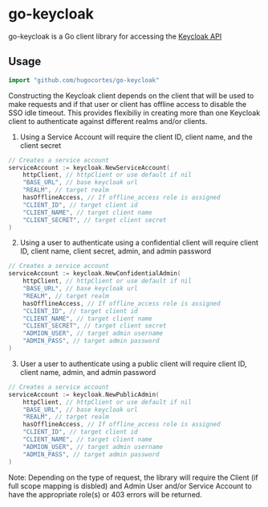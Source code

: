 # go-keycloak

go-keycloak is a Go client library for accessing the [Keycloak API](https://www.keycloak.org/documentation.html)

## Usage

```go
import "github.com/hugocortes/go-keycloak"
```

Constructing the Keycloak client depends on the client that will be used to make requests and if that user or client has offline access to disable the SSO idle timeout. This provides flexibiliy in creating more than one Keycloak client to authenticate against different realms and/or clients.

1. Using a Service Account will require the client ID, client name, and the client secret
```go
// Creates a service account
serviceAccount := keycloak.NewServiceAccount(
	httpClient, // httpClient or use default if nil
	"BASE_URL", // base keycloak url
	"REALM", // target realm
	hasOfflineAccess, // If offline_access role is assigned
	"CLIENT_ID", // target client id
	"CLIENT_NAME", // target client name
	"CLIENT_SECRET", // target client secret
)
```
2. Using a user to authenticate using a confidential client will require client ID, client name, client secret, admin, and admin password
```go
// Creates a service account
serviceAccount := keycloak.NewConfidentialAdmin(
	httpClient, // httpClient or use default if nil
	"BASE_URL", // base keycloak url
	"REALM", // target realm
	hasOfflineAccess, // If offline_access role is assigned
	"CLIENT_ID", // target client id
	"CLIENT_NAME", // target client name
	"CLIENT_SECRET", // target client secret
	"ADMION_USER", // target admin username
	"ADMIN_PASS", // target admin password
)
```
3. User a user to authenticate using a public client will require client ID, client name, admin, and admin password
```go
// Creates a service account
serviceAccount := keycloak.NewPublicAdmin(
	httpClient, // httpClient or use default if nil
	"BASE_URL", // base keycloak url
	"REALM", // target realm
	hasOfflineAccess, // If offline_access role is assigned
	"CLIENT_ID", // target client id
	"CLIENT_NAME", // target client name
	"ADMION_USER", // target admin username
	"ADMIN_PASS", // target admin password
)
```

Note: Depending on the type of request, the library will require the Client (if full scope mapping is disbled) and Admin User and/or Service Account to have the appropriate role(s) or 403 errors will be returned.
